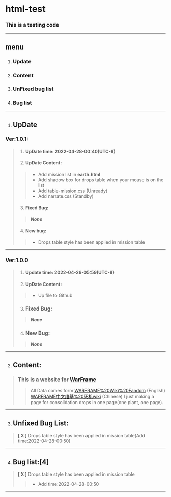 # html-test
### This is a testing code

___

## **menu**
1. ### Update
2. ### Content
3. ### UnFixed bug list
4. ### Bug list

___

1. ## UpDate
### **Ver:1.0.1:**
> 1. #### **UpDate time: 2022-04-28-00:40(UTC-8)**
> 2. #### **UpDate Content:**
> > - Add mission list in **earth.html**
> > - Add shadow box for drops table when your mouse is on the list
> > - Add table-mission.css (Unready)
> > - Add narrate.css (Standby)
> 3. #### **Fixed Bug:**
> > ***None***
> 4. #### **New bug:**
> > - Drops table style has been applied in mission table

___

### **Ver:1.0.0**
> 1. #### **Update time: 2022-04-26-05:59(UTC-8)**
> 2. #### **UpDate Content:**
> > - Up file to Github
> 3. ### **Fixed Bug:**
> > ***None***
> 4. ### **New Bug:**
> > ***None***

___

2. ## **Content:**
> ### This is a website for [WarFrame](https://www.warframe.com/)
> > All Data comes form [WARFRAME%20Wiki%20Fandom](https://warframe.fandom.com/wiki/WARFRAME_Wiki) (English) [WARFRAME中文维基%20灰机wiki](https://warframe.huijiwiki.com/wiki/Mainpage) (Chinese)
> I just making a page for consolidation drops in one page(one plant, one page).

___

3. ## **Unfixed Bug List:**
> **[ X ]** Drops table style has been applied in mission table(Add time:2022-04-28-00:50)

___

4. ## **Bug list:[4]**
> **[ X ]** Drops table style has been applied in mission table
> > - Add time:2022-04-28-00:50

___
